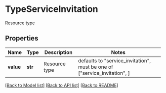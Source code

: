 # TypeServiceInvitation

Resource type

## Properties
Name | Type | Description | Notes
------------ | ------------- | ------------- | -------------
**value** | **str** | Resource type | defaults to "service_invitation",  must be one of ["service_invitation", ]

[[Back to Model list]](../README.md#documentation-for-models) [[Back to API list]](../README.md#documentation-for-api-endpoints) [[Back to README]](../README.md)


